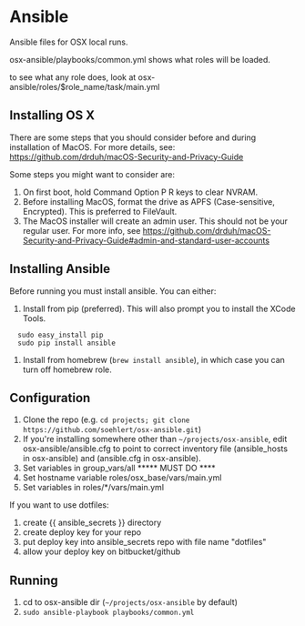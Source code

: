 # Ansible
Ansible files for OSX local runs.

osx-ansible/playbooks/common.yml shows what roles will be loaded.

to see what any role does, look at osx-ansible/roles/$role_name/task/main.yml

## Installing OS X

There are some steps that you should consider before and during installation of MacOS. For more details, see: https://github.com/drduh/macOS-Security-and-Privacy-Guide

Some steps you might want to consider are:

1. On first boot, hold Command Option P R keys to clear NVRAM.
1. Before installing MacOS, format the drive as APFS (Case-sensitive, Encrypted). This is preferred to FileVault.
1. The MacOS installer will create an admin user. This should not be your regular user. For more info, see https://github.com/drduh/macOS-Security-and-Privacy-Guide#admin-and-standard-user-accounts

## Installing Ansible

Before running you must install ansible. You can either:

1. Install from pip (preferred). This will also prompt you to install the XCode Tools.
  ```
    sudo easy_install pip
    sudo pip install ansible
  ```
1. Install from homebrew (`brew install ansible`), in which case you can turn off homebrew role.

## Configuration

1. Clone the repo (e.g. `cd projects; git clone https://github.com/soehlert/osx-ansible.git`)
1. If you're installing somewhere other than `~/projects/osx-ansible`, edit osx-ansible/ansible.cfg to point to correct inventory file (ansible_hosts in osx-ansible) and (ansible.cfg in osx-ansible).
1. Set variables in group_vars/all ***** MUST DO ****
1. Set hostname variable roles/osx_base/vars/main.yml
1. Set variables in roles/*/vars/main.yml

If you want to use dotfiles:

1.  create {{ ansible_secrets }} directory
1.  create deploy key for your repo
1.  put deploy key into ansible_secrets repo with file name "dotfiles"
1.  allow your deploy key on bitbucket/github

## Running

1. cd to osx-ansible dir (`~/projects/osx-ansible` by default)
1. `sudo ansible-playbook playbooks/common.yml`
